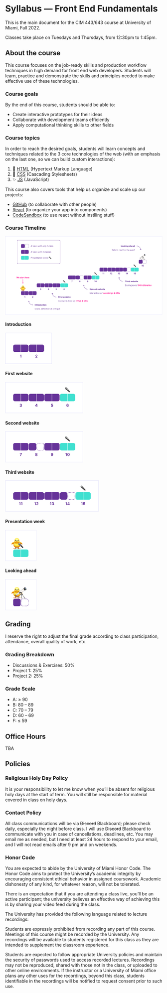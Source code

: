 # Syllabus — Front End Fundamentals

This is the main document for the CIM 443/643 course at University of Miami, Fall 2022.

Classes take place on Tuesdays and Thursdays, from 12:30pm to 1:45pm.

## About the course

This course focuses on the job-ready skills and production workflow techniques in high demand for front end web developers. Students will learn, practice and demonstrate the skills and principles needed to make effective use of these technologies.

### Course goals

By the end of this course, students should be able to:

- Create interactive prototypes for their ideas
- Collaborate with development teams efficiently
- Apply computational thinking skills to other fields

### Course topics

In order to reach the desired goals, students will learn concepts and techniques related to the 3 core technologies of the web (with an emphasis on the last one, so we can build custom interactions):

1. 🧱 [HTML](https://developer.mozilla.org/en-US/docs/Learn/Getting_started_with_the_web/HTML_basics) (Hypertext Markup Language)
2. 🎨 [CSS](https://developer.mozilla.org/en-US/docs/Learn/Getting_started_with_the_web/CSS_basics) (Cascading Stylesheets)
3. ✨ [JS](https://developer.mozilla.org/en-US/docs/Learn/Getting_started_with_the_web/JavaScript_basics) (JavaScript)

This course also covers tools that help us organize and scale up our projects:

- [GitHub](https://github.com/) (to collaborate with other people)
- [React](https://reactjs.org/) (to organize your app into components)
- [CodeSandbox](https://codesandbox.io/) (to use react without instlling stuff)

### Course Timeline

![Weekly gantt chart shows 16 weeks of class, divided into 5 blocks: “Introduction”, “First website”, “Second website”, “Third website”, and “Looking ahead. It resembles 2D platform games by indicading a 🐥 character needs to progress to reach a 🔭 in the end.”](assets/cim643.png)

#### Introduction

![Chart shows a block with 2 weeks](assets/part-0.png)

#### First website
![Chart shows a block with 3 weeks of class plus 1 presentation week 🎤](assets/part-1.png)

#### Second website
![Chart shows a block with 3 weeks of class plus 1 presentation week 🎤](assets/part-2.png)

#### Third website
![Chart shows a block with 4 weeks of class plus 1 presentation week 🎤](assets/part-3.png)

#### Presentation week
![Character with microphone](assets/presentation-week.png)

#### Looking ahead
![Character with telescope](assets/looking-ahead.png)

<!--
### Course Topics

The schedule will evolve as the semester goes on. These are some topics we’ll cover during the semester.

- Setting up a development environment
- Using different CSS units
- Advanced CSS selectors & variables
- Animating changes with CSS
- Basic JavaScript & related programming concepts
- DOM Scripting
- Useful JavaScript libraries like jQuery, Highcharts.js, and Waypoints
- Web frameworks like Jekyll and React

### Resources & Materials for class

I will provide you with relevant readings digitally. You will need access to either the Google Suite (Docs, Sheets, Slides, etc.) or the Microsoft Office Suite (Word, Excel).

#### JavaScript for Web Designers

This is the only book you’ll need for the class. It’s a wonderful introduction to JavaScript concepts we’ll cover, and it’s not too pricey. You can order it directly from A Book Apart
or find it on Amazon. Please don’t buy the book until after our first lecture.

#### Codepen

We’ll be using Codepen to prototype and practice concepts quickly. You will be fine with just the free tier.

#### GitHub

We’ll be using GitHub to back up, share, and publish our code.

-->

## Grading

I reserve the right to adjust the final grade according to class participation, attendance, overall
quality of work, etc.

### Grading Breakdown

- Discussions & Exercises: 50%
- Project 1: 25%
- Project 2: 25%

### Grade Scale

- A: ≥ 90
- B: 80 – 89
- C: 70 – 79
- D: 60 – 69
- F: ≤ 59

## Office Hours

TBA

## Policies

### Religious Holy Day Policy

It is your responsibility to let me know when you’ll be absent for religious holy days at the start of term. You will still be responsible for material covered in class on holy days.

### Contact Policy

All class communications will be via ~~Discord~~ Blackboard; please check daily, especially the night before class. I will use ~~Discord~~ Blackboard to communicate with you in case of cancellations, deadlines, etc. You may email me as needed, but I need at least 24 hours to respond to your email, and I will not read emails after 9 pm and on weekends.

### Honor Code

You are expected to abide by the University of Miami Honor Code. The Honor Code aims to protect the University’s academic integrity by encouraging consistent ethical behavior in assigned coursework. Academic dishonesty of any kind, for whatever reason, will not be tolerated.

There is an expectation that if you are attending a class live, you’ll be an active participant; the university believes an effective way of achieving this is by sharing your video feed during the class.

The University has provided the following language related to lecture recordings:

Students are expressly prohibited from recording any part of this course. Meetings of this course might be recorded by the University. Any recordings will be available to students registered for this class as they are intended to supplement the classroom experience.

Students are expected to follow appropriate University policies and maintain the security of passwords used to access recorded lectures. Recordings may not be reproduced, shared with those not in the class, or uploaded to other online environments. If the instructor or a University of Miami office plans any other uses for the recordings, beyond this class, students identifiable in the recordings will be notified to request consent prior to such use.